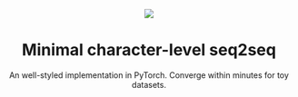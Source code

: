 
<p align="center">
  <img src="https://user-images.githubusercontent.com/43589364/148681515-cd509540-b1de-42a5-af52-b12242f0ac70.png">
</p>
<h1 align="center">Minimal character-level seq2seq</h1>
<p align="center">An well-styled implementation in PyTorch. Converge within minutes for toy datasets.</p>

